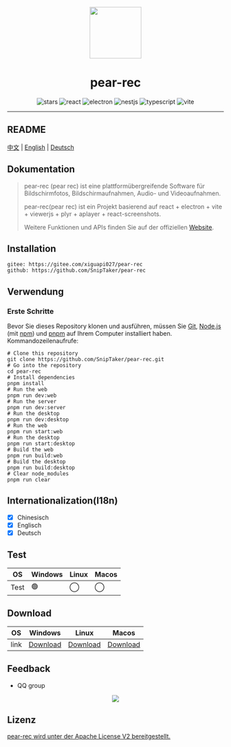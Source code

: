 <p align="center">
  <img src="https://SnipTaker.github.io/pear-rec/logo.png"  height="120">
  <h1 align="center">pear-rec</h1>
</p>
<p align="center">
<img src="https://img.shields.io/github/stars/SnipTaker/pear-rec" alt="stars">
<img src="https://img.shields.io/badge/react-v18-blue" alt="react">
<img src="https://img.shields.io/badge/electron-v26-blue" alt="electron">
<img src="https://img.shields.io/badge/nestjs-v3-blue" alt="nestjs">
<img src="https://img.shields.io/badge/-TypeScript-blue?logo=typescript&logoColor=white" alt="typescript">
<img src="https://img.shields.io/badge/-Vite-blue?logo=vite&logoColor=white" alt="vite">
</p>

---

## README

[中文](README.zh-CN.md) | [English](README.md) | [Deutsch](README.de-DE.md)

## Dokumentation

> pear-rec (pear rec) ist eine plattformübergreifende Software für Bildschirmfotos, Bildschirmaufnahmen, Audio- und Videoaufnahmen.
>
> pear-rec(pear rec) ist ein Projekt basierend auf react + electron + vite + viewerjs + plyr + aplayer + react-screenshots.
>
> Weitere Funktionen und APIs finden Sie auf der offiziellen [Website](https://SnipTaker.github.io/pear-rec).

## Installation

```
gitee: https://gitee.com/xiguapi027/pear-rec
github: https://github.com/SnipTaker/pear-rec
```

## Verwendung

### Erste Schritte

Bevor Sie dieses Repository klonen und ausführen, müssen Sie [Git](https://git-scm.com), [Node.js](https://nodejs.org/en/download/) (mit [npm](https://www.npmjs.com/)) und [pnpm](https://pnpm.io/) auf Ihrem Computer installiert haben. Kommandozeilenaufrufe:

```shell
# Clone this repository
git clone https://github.com/SnipTaker/pear-rec.git
# Go into the repository
cd pear-rec
# Install dependencies
pnpm install
# Run the web
pnpm run dev:web
# Run the server
pnpm run dev:server
# Run the desktop
pnpm run dev:desktop
# Run the web
pnpm run start:web
# Run the desktop
pnpm run start:desktop
# Build the web
pnpm run build:web
# Build the desktop
pnpm run build:desktop
# Clear node_modules
pnpm run clear
```

## Internationalization(I18n)

- [x] Chinesisch
- [x] Englisch
- [x] Deutsch

## Test

| OS   | Windows | Linux | Macos |
| ---- | ------- | ----- | ----- |
| Test | 🟢      | ◯     | ◯     |

## Download

| OS | Windows | Linux | Macos |
| --- | --- | --- | --- |
| link | [Download](https://github.com/SnipTaker/pear-rec/releases) | [Download](https://github.com/SnipTaker/pear-rec/releases) | [Download](https://github.com/SnipTaker/pear-rec/releases) |

## Feedback

- QQ group

<p align="center">
  <img src="https://SnipTaker.github.io/pear-rec/imgs/sinptaker_qq_qrcode.png" />
</p>

## Lizenz

[pear-rec wird unter der Apache License V2 bereitgestellt.](LICENSE)
